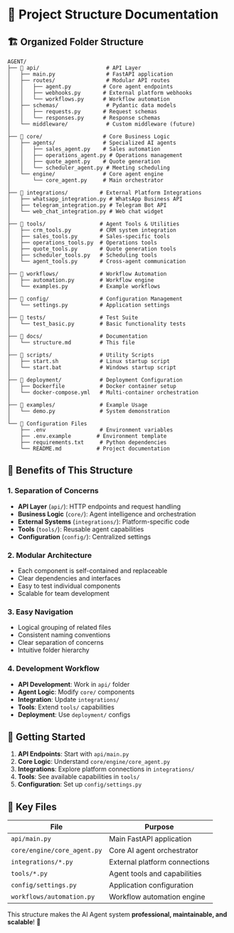 # 📁 Project Structure Documentation

## 🏗️ **Organized Folder Structure**

```
AGENT/
├── 📁 api/                     # API Layer
│   ├── main.py                # FastAPI application
│   ├── routes/                # Modular API routes
│   │   ├── agent.py          # Core agent endpoints
│   │   ├── webhooks.py       # External platform webhooks
│   │   └── workflows.py      # Workflow automation
│   ├── schemas/               # Pydantic data models
│   │   ├── requests.py       # Request schemas
│   │   └── responses.py      # Response schemas
│   └── middleware/            # Custom middleware (future)
│
├── 📁 core/                   # Core Business Logic
│   ├── agents/               # Specialized AI agents
│   │   ├── sales_agent.py    # Sales automation
│   │   ├── operations_agent.py # Operations management
│   │   ├── quote_agent.py    # Quote generation
│   │   └── scheduler_agent.py # Meeting scheduling
│   └── engine/               # Core agent engine
│       └── core_agent.py     # Main orchestrator
│
├── 📁 integrations/          # External Platform Integrations
│   ├── whatsapp_integration.py # WhatsApp Business API
│   ├── telegram_integration.py # Telegram Bot API
│   └── web_chat_integration.py # Web chat widget
│
├── 📁 tools/                 # Agent Tools & Utilities
│   ├── crm_tools.py         # CRM system integration
│   ├── sales_tools.py       # Sales-specific tools
│   ├── operations_tools.py  # Operations tools
│   ├── quote_tools.py       # Quote generation tools
│   ├── scheduler_tools.py   # Scheduling tools
│   └── agent_tools.py       # Cross-agent communication
│
├── 📁 workflows/             # Workflow Automation
│   ├── automation.py        # Workflow engine
│   └── examples.py          # Example workflows
│
├── 📁 config/                # Configuration Management
│   └── settings.py          # Application settings
│
├── 📁 tests/                 # Test Suite
│   └── test_basic.py        # Basic functionality tests
│
├── 📁 docs/                  # Documentation
│   └── structure.md         # This file
│
├── 📁 scripts/               # Utility Scripts
│   ├── start.sh             # Linux startup script
│   └── start.bat            # Windows startup script
│
├── 📁 deployment/            # Deployment Configuration
│   ├── Dockerfile           # Docker container setup
│   └── docker-compose.yml   # Multi-container orchestration
│
├── 📁 examples/              # Example Usage
│   └── demo.py              # System demonstration
│
└── 📄 Configuration Files
    ├── .env                 # Environment variables
    ├── .env.example        # Environment template
    ├── requirements.txt     # Python dependencies
    └── README.md           # Project documentation
```

## 🎯 **Benefits of This Structure**

### **1. Separation of Concerns**
- **API Layer** (`api/`): HTTP endpoints and request handling
- **Business Logic** (`core/`): Agent intelligence and orchestration  
- **External Systems** (`integrations/`): Platform-specific code
- **Tools** (`tools/`): Reusable agent capabilities
- **Configuration** (`config/`): Centralized settings

### **2. Modular Architecture**
- Each component is self-contained and replaceable
- Clear dependencies and interfaces
- Easy to test individual components
- Scalable for team development

### **3. Easy Navigation**
- Logical grouping of related files
- Consistent naming conventions
- Clear separation of concerns
- Intuitive folder hierarchy

### **4. Development Workflow**
- **API Development**: Work in `api/` folder
- **Agent Logic**: Modify `core/` components
- **Integration**: Update `integrations/`
- **Tools**: Extend `tools/` capabilities
- **Deployment**: Use `deployment/` configs

## 🚀 **Getting Started**

1. **API Endpoints**: Start with `api/main.py`
2. **Core Logic**: Understand `core/engine/core_agent.py`
3. **Integrations**: Explore platform connections in `integrations/`
4. **Tools**: See available capabilities in `tools/`
5. **Configuration**: Set up `config/settings.py`

## 📖 **Key Files**

| File | Purpose |
|------|---------|
| `api/main.py` | Main FastAPI application |
| `core/engine/core_agent.py` | Core AI agent orchestrator |
| `integrations/*.py` | External platform connections |
| `tools/*.py` | Agent tools and capabilities |
| `config/settings.py` | Application configuration |
| `workflows/automation.py` | Workflow automation engine |

This structure makes the AI Agent system **professional, maintainable, and scalable**! 🎉
